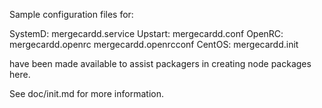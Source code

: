 Sample configuration files for:

SystemD: mergecardd.service
Upstart: mergecardd.conf
OpenRC:  mergecardd.openrc
         mergecardd.openrcconf
CentOS:  mergecardd.init

have been made available to assist packagers in creating node packages here.

See doc/init.md for more information.
